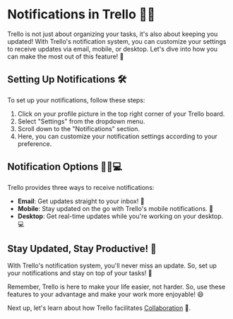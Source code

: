 # Notifications in Trello 📣🔔

Trello is not just about organizing your tasks, it's also about keeping you updated! With Trello's notification system, you can customize your settings to receive updates via email, mobile, or desktop. Let's dive into how you can make the most out of this feature! 🚀

## Setting Up Notifications 🛠️

To set up your notifications, follow these steps:

1. Click on your profile picture in the top right corner of your Trello board.
2. Select "Settings" from the dropdown menu.
3. Scroll down to the "Notifications" section.
4. Here, you can customize your notification settings according to your preference.

## Notification Options 📨📱💻

Trello provides three ways to receive notifications:

- **Email**: Get updates straight to your inbox! 📧
- **Mobile**: Stay updated on the go with Trello's mobile notifications. 📱
- **Desktop**: Get real-time updates while you're working on your desktop. 💻

## Stay Updated, Stay Productive! 🎯

With Trello's notification system, you'll never miss an update. So, set up your notifications and stay on top of your tasks! 🏁

Remember, Trello is here to make your life easier, not harder. So, use these features to your advantage and make your work more enjoyable! 😄

Next up, let's learn about how Trello facilitates [Collaboration](./docs/29_Collaboration.md) 🤝.